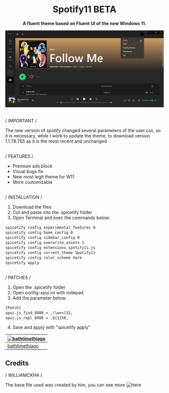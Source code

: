 <h1 align="center">
  <br>
  Spotify11 BETA
  <br>
</h1>

<p align="center">
  <strong>A fluent theme based on Fluent UI of the new Windows 11.</strong>
</p>

<p align="center">
  <img src="https://github.com/bathtimethiago/Spotify11/blob/main/preview.png"/>
</p>

\
/ IMPORTANT /

 The new version of spotify changed several parameters of the user.css, so it is necessary, while I work to update the theme, to download version 1.1.78.765 as it is the most recent and unchanged

\
/ FEATURES /

- Premium ads block
- Visual bugs fix
- New most legit theme for W11
- More customizable

\
/ INSTALLATION /

1. Download the files
2. Cut and paste into the .spicetify folder
3. Open Terminal and exec the commands below:

```
spicetify config experimental_features 0
spicetify config home_config 0
spicetify config sidebar_config 0
spicetify config overwrite_assets 1
spicetify config extensions spotify11.js
spicetify config current_theme Spotify11
spicetify config color_scheme dark
spicetify apply
```

\
/ PATCHES /

1. Open the .spicetify folder
2. Open config-xpui.ini with notepad
3. Add the parameter below:

```
[Patch]
xpui.js_find_8008 = ,(\w+=)32,
xpui.js_repl_8008 = ,${1}56,
```

4. Save and apply with "spicetify apply"

| [![bathtimethiago](https://scontent-gig2-1.cdninstagram.com/v/t51.2885-19/279013854_1315947925590886_223564210228458333_n.jpg?stp=dst-jpg_s150x150&_nc_ht=scontent-gig2-1.cdninstagram.com&_nc_cat=110&_nc_ohc=h-a7Q5h4LukAX-wIiCY&edm=ABfd0MgBAAAA&ccb=7-4&oh=00_AT-UvqdB2NmQ--7QsLLDsptJcTXSaTP2EPEVKDL8eSpOFQ&oe=628C4787&_nc_sid=7bff83)](https://github.com/bathtimethiago) |
| ----------------------------------------------------------------------------------------------- |
| [bathtimethiago](https://github.com/bathtimethiago)                                                  |

## Credits

/ WILLIAMCKHA /

The base file used was created by him, you can see more ![Here](https://github.com/williamckha/spicetify-fluent)
